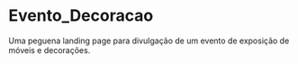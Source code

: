# Evento_Decoracao
 Uma peguena landing page para divulgação de um evento de exposição de móveis e decorações.
